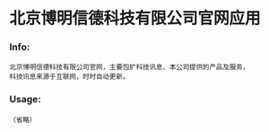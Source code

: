 # 北京博明信德科技有限公司官网应用


### Info:
	北京博明信德科技有限公司官网，主要包扩科技讯息、本公司提供的产品及服务，
	科技讯息来源于互联网，时时自动更新。 
 
 
### Usage:
	（省略）
 

